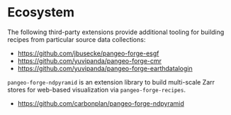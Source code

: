 # Ecosystem

The following third-party extensions provide additional tooling for building recipes from
particular source data collections:

- <https://github.com/jbusecke/pangeo-forge-esgf>
- <https://github.com/yuvipanda/pangeo-forge-cmr>
- <https://github.com/yuvipanda/pangeo-forge-earthdatalogin>


`pangeo-forge-ndpyramid` is an extension library to build multi-scale Zarr stores for web-based visualization via `pangeo-forge-recipes`.

- https://github.com/carbonplan/pangeo-forge-ndpyramid
